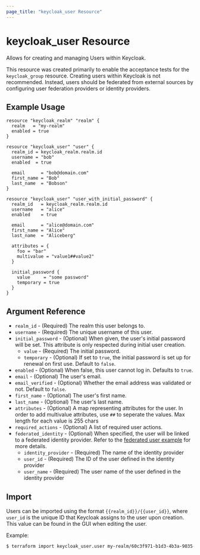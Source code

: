 ```yaml
---
page_title: "keycloak_user Resource"
---
```


# keycloak\_user Resource

Allows for creating and managing Users within Keycloak.

This resource was created primarily to enable the acceptance tests for the `keycloak_group` resource. Creating users within
Keycloak is not recommended. Instead, users should be federated from external sources by configuring user federation providers
or identity providers.

## Example Usage

```hcl
resource "keycloak_realm" "realm" {
  realm   = "my-realm"
  enabled = true
}

resource "keycloak_user" "user" {
  realm_id = keycloak_realm.realm.id
  username = "bob"
  enabled  = true

  email      = "bob@domain.com"
  first_name = "Bob"
  last_name  = "Bobson"
}

resource "keycloak_user" "user_with_initial_password" {
  realm_id   = keycloak_realm.realm.id
  username   = "alice"
  enabled    = true

  email      = "alice@domain.com"
  first_name = "Alice"
  last_name  = "Aliceberg"

  attributes = {
    foo = "bar"
    multivalue = "value1##value2"
  }

  initial_password {
    value     = "some password"
    temporary = true
  }
}
```

## Argument Reference

- `realm_id` - (Required) The realm this user belongs to.
- `username` - (Required) The unique username of this user.
- `initial_password` - (Optional) When given, the user's initial password will be set. This attribute is only respected during initial user creation.
  - `value` - (Required) The initial password.
  - `temporary` - (Optional) If set to `true`, the initial password is set up for renewal on first use. Default to `false`.
- `enabled` - (Optional) When false, this user cannot log in. Defaults to `true`.
- `email` - (Optional) The user's email.
- `email_verified` - (Optional) Whether the email address was validated or not. Default to `false`.
- `first_name` - (Optional) The user's first name.
- `last_name` - (Optional) The user's last name.
- `attributes` - (Optional) A map representing attributes for the user. In order to add multivalue attributes, use `##` to seperate the values. Max length for each value is 255 chars
- `required_actions` - (Optional) A list of required user actions. 
- `federated_identity` - (Optional) When specified, the user will be linked to a federated identity provider. Refer to the [federated user example](https://github.com/lucdew/terraform-provider-keycloak/blob/master/example/federated_user_example.tf) for more details.
  - `identity_provider` - (Required) The name of the identity provider
  - `user_id` - (Required) The ID of the user defined in the identity provider
  - `user_name` - (Required) The user name of the user defined in the identity provider

## Import

Users can be imported using the format `{{realm_id}}/{{user_id}}`, where `user_id` is the unique ID that Keycloak
assigns to the user upon creation. This value can be found in the GUI when editing the user.

Example:

```bash
$ terraform import keycloak_user.user my-realm/60c3f971-b1d3-4b3a-9035-d16d7540a5e4
```

